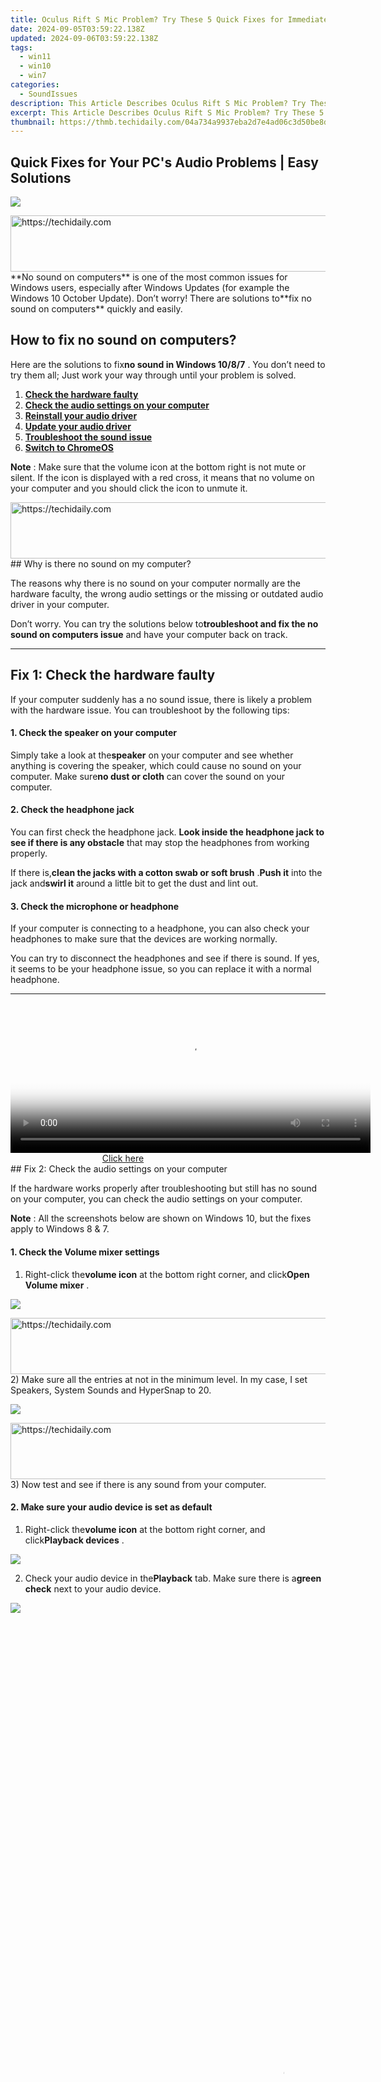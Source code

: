 ```yaml
---
title: Oculus Rift S Mic Problem? Try These 5 Quick Fixes for Immediate Results
date: 2024-09-05T03:59:22.138Z
updated: 2024-09-06T03:59:22.138Z
tags:
  - win11
  - win10
  - win7
categories:
  - SoundIssues
description: This Article Describes Oculus Rift S Mic Problem? Try These 5 Quick Fixes for Immediate Results
excerpt: This Article Describes Oculus Rift S Mic Problem? Try These 5 Quick Fixes for Immediate Results
thumbnail: https://thmb.techidaily.com/04a734a9937eba2d7e4ad06c3d50be8d29a9cd1edbd98c5f96a14775cba2210b.jpg
---
```


## Quick Fixes for Your PC's Audio Problems | Easy Solutions

![](https://images.drivereasy.com/wp-content/uploads/2018/02/img_5a96299621e81.jpg)

<!-- affiliate ads begin -->
<a href="https://dhgate.sjv.io/c/5597632/1186802/12108" target="_top" id="1186802">
  <img src="//a.impactradius-go.com/display-ad/12108-1186802" border="0" alt="https://techidaily.com" width="728" height="90"/>
</a>
<img height="0" width="0" src="https://dhgate.sjv.io/i/5597632/1186802/12108" style="position:absolute;visibility:hidden;" border="0" />
<!-- affiliate ads end -->
**No sound on computers** is one of the most common issues for Windows users, especially after Windows Updates (for example the Windows 10 October Update). Don’t worry! There are solutions to**fix no sound on computers** quickly and easily.

## How to fix no sound on computers?

 Here are the solutions to fix**no sound in Windows 10/8/7** . You don’t need to try them all; Just work your way through until your problem is solved.

1. **[Check the hardware faulty](https://tools.techidaily.com/drivereasy/download/)**
2. [**Check the audio settings on your computer**](https://tools.techidaily.com/drivereasy/download/)
3. [**Reinstall your audio driver**](https://tools.techidaily.com/drivereasy/download/)
4. [**Update your audio driver**](https://tools.techidaily.com/drivereasy/download/)
5. [**Troubleshoot the sound issue**](https://tools.techidaily.com/drivereasy/download/)
6. **[Switch to ChromeOS](https://tools.techidaily.com/drivereasy/download/)**

**Note** : Make sure that the volume icon at the bottom right is not mute or silent. If the icon is displayed with a red cross, it means that no volume on your computer and you should click the icon to unmute it.

<!-- affiliate ads begin -->
<a href="https://appsumo.8odi.net/c/5597632/2130875/7443" target="_top" id="2130875">
  <img src="//a.impactradius-go.com/display-ad/7443-2130875" border="0" alt="https://techidaily.com" width="728" height="90"/>
</a>
<img height="0" width="0" src="https://appsumo.8odi.net/i/5597632/2130875/7443" style="position:absolute;visibility:hidden;" border="0" />
<!-- affiliate ads end -->
## Why is there no sound on my computer?

 The reasons why there is no sound on your computer normally are the hardware faculty, the wrong audio settings or the missing or outdated audio driver in your computer.

 Don’t worry. You can try the solutions below to**troubleshoot and fix the no sound on computers issue** and have your computer back on track.

---

## Fix 1: Check the hardware faulty

 If your computer suddenly has a no sound issue, there is likely a problem with the hardware issue. You can troubleshoot by the following tips:

#### 1\. Check the speaker on your computer

 Simply take a look at the**speaker** on your computer and see whether anything is covering the speaker, which could cause no sound on your computer. Make sure**no dust or cloth** can cover the sound on your computer.

#### 2\. Check the headphone jack

 You can first check the headphone jack. **Look inside the headphone jack to see if there is any obstacle** that may stop the headphones from working properly.

 If there is,**clean the jacks with a cotton swab or soft brush** .**Push it** into the jack and**swirl it** around a little bit to get the dust and lint out.

#### 3\. Check the microphone or headphone

 If your computer is connecting to a headphone, you can also check your headphones to make sure that the devices are working normally.

 You can try to disconnect the headphones and see if there is sound. If yes, it seems to be your headphone issue, so you can replace it with a normal headphone.

---

<!-- affiliate ads begin -->
<span id="1982485">
					<video width="576" height="240" style="cursor:pointer"
           poster="//a.impactradius-go.com/display-clicktoplayimage/1982485.png"
           onclick="if(!this.playClicked){this.play();this.setAttribute('controls',true);this.playClicked=true;}">
	   <source src="//a.impactradius-go.com/display-ad/22993-1982485">
	   <img src="//a.impactradius-go.com/display-clicktoplayimage/1982485.png" style="border: none; height: 100%; width: 100%; object-fit: contain">
	</video>
	<div style="width:360px;text-align:center"><a href="javascript:window.open(decodeURIComponent('https%3A%2F%2Fhomestyler.sjv.io%2Fc%2F5597632%2F1982485%2F22993'), '_blank');void(0);">Click here</a></div>
</span>
<img height="0" width="0" src="https://imp.pxf.io/i/5597632/1982485/22993" style="position:absolute;visibility:hidden;" border="0" />
<!-- affiliate ads end -->
## Fix 2: Check the audio settings on your computer

 If the hardware works properly after troubleshooting but still has no sound on your computer, you can check the audio settings on your computer.

**Note** : All the screenshots below are shown on Windows 10, but the fixes apply to Windows 8 & 7.

#### 1\. Check the Volume mixer settings

 1) Right-click the**volume icon** at the bottom right corner, and click**Open Volume mixer** .

![](https://images.drivereasy.com/wp-content/uploads/2019/11/image-1.png)

<!-- affiliate ads begin -->
<a href="https://aligracehair.sjv.io/c/5597632/1938750/19272" target="_top" id="1938750">
  <img src="//a.impactradius-go.com/display-ad/19272-1938750" border="0" alt="https://techidaily.com" width="728" height="90"/>
</a>
<img height="0" width="0" src="https://aligracehair.sjv.io/i/5597632/1938750/19272" style="position:absolute;visibility:hidden;" border="0" />
<!-- affiliate ads end -->
 2) Make sure all the entries at not in the minimum level. In my case, I set Speakers, System Sounds and HyperSnap to 20.

![](https://images.drivereasy.com/wp-content/uploads/2019/11/image-3.png)

<!-- affiliate ads begin -->
<a href="https://appsumo.8odi.net/c/5597632/2105870/7443" target="_top" id="2105870">
  <img src="//a.impactradius-go.com/display-ad/7443-2105870" border="0" alt="https://techidaily.com" width="728" height="90"/>
</a>
<img height="0" width="0" src="https://appsumo.8odi.net/i/5597632/2105870/7443" style="position:absolute;visibility:hidden;" border="0" />
<!-- affiliate ads end -->
3) Now test and see if there is any sound from your computer.

#### 2\. Make sure your audio device is set as default

 1) Right-click the**volume icon** at the bottom right corner, and click**Playback devices** .

![](https://images.drivereasy.com/wp-content/uploads/2018/02/img_5a962b29937b9.png)

 2) Check your audio device in the**Playback** tab. Make sure there is a**green check** next to your audio device.

![](https://images.drivereasy.com/wp-content/uploads/2018/02/img_5a962b59d5056.png)

<!-- affiliate ads begin -->
<span id="1424528">
					<video width="864" height="1536" style="cursor:pointer"
           poster="//a.impactradius-go.com/display-clicktoplayimage/1424528.png"
           onclick="if(!this.playClicked){this.play();this.setAttribute('controls',true);this.playClicked=true;}">
	   <source src="//a.impactradius-go.com/display-ad/16446-1424528">
	   <img src="//a.impactradius-go.com/display-clicktoplayimage/1424528.png" style="border: none; height: 100%; width: 100%; object-fit: contain">
	</video>
	<div style="width:540px;text-align:center"><a href="javascript:window.open(decodeURIComponent('https%3A%2F%2Flaganoo.pxf.io%2Fc%2F5597632%2F1424528%2F16446'), '_blank');void(0);">Click here</a></div>
</span>
<img height="0" width="0" src="https://imp.pxf.io/i/5597632/1424528/16446" style="position:absolute;visibility:hidden;" border="0" />
<!-- affiliate ads end -->
 3) If your audio device is not the default device,**select your audio device** , and click**Set Default** . Then click**OK** to save.

![](https://images.drivereasy.com/wp-content/uploads/2017/12/img_5a446177e761d.png)

4) Test the computer to see whether there is any sound.

#### 3\. Switch the audio format to fix no sound on the computer

 If setting your device as default doesn’t work, you can try to**change the audio format** .

 1) Right-click the**volume icon** at the bottom right corner, and click**Playback devices** .

![](https://images.drivereasy.com/wp-content/uploads/2018/02/img_5a962b29937b9.png)

 2)**Select your audio device** in the Playback tab, and click**Properties** .

![](https://images.drivereasy.com/wp-content/uploads/2018/02/img_5a962c8cd39cb.png)

<!-- affiliate ads begin -->
<a href="https://aligracehair.sjv.io/c/5597632/1868575/19272" target="_top" id="1868575">
  <img src="//a.impactradius-go.com/display-ad/19272-1868575" border="0" alt="https://techidaily.com" width="728" height="90"/>
</a>
<img height="0" width="0" src="https://aligracehair.sjv.io/i/5597632/1868575/19272" style="position:absolute;visibility:hidden;" border="0" />
<!-- affiliate ads end -->
 3) Click**Advanced** . In**Default Format** , choose another different audio rate, then click the**Test** button. Then play music or audio to test.

![](https://images.drivereasy.com/wp-content/uploads/2018/02/img_5a962d0ec718d.png)

 4) You will need to repeat this until you find a proper audio format. Once you find the proper audio format to work, click**OK** to save the settings.

If the issue persists, go to the next solution.

---

<!-- affiliate ads begin -->
<a href="https://aligracehair.sjv.io/c/5597632/1886019/19272" target="_top" id="1886019">
  <img src="//a.impactradius-go.com/display-ad/19272-1886019" border="0" alt="https://techidaily.com" width="728" height="90"/>
</a>
<img height="0" width="0" src="https://aligracehair.sjv.io/i/5597632/1886019/19272" style="position:absolute;visibility:hidden;" border="0" />
<!-- affiliate ads end -->
## Fix 3: Reinstall your audio driver

 If your audio driver is corrupted or incompatible with Windows, you could have a sound problem as well. You can try uninstalling and reinstalling the audio driver to fix it.

 1) Open**Device Manager** on your computer.

 2) Double click**Sound, video and game controllers** to expand it.

![](https://images.drivereasy.com/wp-content/uploads/2018/02/img_5a962e2ade37c.jpg)

<!-- affiliate ads begin -->
<a href="https://laganoo.pxf.io/c/5597632/1528688/16446" target="_top" id="1528688">
  <img src="//a.impactradius-go.com/display-ad/16446-1528688" border="0" alt="https://techidaily.com" width="728" height="90"/>
</a>
<img height="0" width="0" src="https://laganoo.pxf.io/i/5597632/1528688/16446" style="position:absolute;visibility:hidden;" border="0" />
<!-- affiliate ads end -->
 3) Right-click your**audio card** , and click**Uninstall device** .

![](https://images.drivereasy.com/wp-content/uploads/2018/02/img_5a962ec385bd3.jpg)

 4) If you see a popup pane to confirm, check the box next to**Delete the driver software for this device** , then click **Uninstall**  to delete.

![](https://images.drivereasy.com/wp-content/uploads/2018/02/img_5a962ef431c66.png)

 5) Restart your computer and Windows will automatically download and install the audio driver for you. After that, check the audio to see if it works.

---

## Fix 4: Update your audio driver

**A missing or outdated audio driver** can also cause no sound on the computer. If uninstalling the driver doesn’t solve your problem, you can try to update the audio driver to have it work.

 There are two ways to update drivers:**manually** and**automatically** .

**Manually update driver** – You can manually update the audio driver by searching on the**manufacturer’s website** , find the latest and correct driver that matches your Windows OS, and installing it on your computer. This requires time and computer skills.

**Automatically** – If you don’t have time or patience to manually update drivers, you can automatically update drivers with **[Driver Easy](https://tools.techidaily.com/drivereasy/download/)**  .

 Driver Easy will automatically recognize your system and find the correct driver for your computer.

 1) **[Download](https://tools.techidaily.com/drivereasy/download/)**  and install Driver Easy.

 2) Run Driver Easy and click**Scan Now** . Driver Easy will then scan your computer and detect any problem drivers.

![](https://images.drivereasy.com/wp-content/uploads/2017/12/img_5a2dec2431048.png)

<!-- affiliate ads begin -->
<a href="https://aligracehair.sjv.io/c/5597632/1884002/19272" target="_top" id="1884002">
  <img src="//a.impactradius-go.com/display-ad/19272-1884002" border="0" alt="https://techidaily.com" width="728" height="90"/>
</a>
<img height="0" width="0" src="https://aligracehair.sjv.io/i/5597632/1884002/19272" style="position:absolute;visibility:hidden;" border="0" />
<!-- affiliate ads end -->
 3) Click the**Update** button next to a flagged audio driver to automatically download and install the correct audio driver (You can do this with the**FREE** version).

 Or click**Update All** to automatically download and install all the latest correct drivers that are missing or outdated (This requires the **[Pro version](https://tools.techidaily.com/drivereasy/download/)**  . You will be prompted to upgrade when you click Update All).

![](https://images.drivereasy.com/wp-content/uploads/2017/12/img_5a2dec588b55a.jpg)

4) Restart your computer and check whether your problem is solved.

**The Pro version of Driver Easy** comes with full technical support.  
 If you need assistance, please contact **Driver Easy’s support team** at **[support@drivereasy.com](https://tools.techidaily.com/drivereasy/download/) .**

---

## Fix 5: Troubleshoot the sound issue

 To fix no sound on computers, you can try the troubleshooter in Windows to troubleshoot the sound issue and automatically fix it. To do so, follow the steps below:

 1) Open the**Control** **Panel** on your computer, and view it in small icons or large icons.

 2) Click**Troubleshooting** .

![](https://images.drivereasy.com/wp-content/uploads/2018/05/img_5af030d516ecb.jpg)

<!-- affiliate ads begin -->
<a href="https://appsumo.8odi.net/c/5597632/2037335/7443" target="_top" id="2037335">
  <img src="//a.impactradius-go.com/display-ad/7443-2037335" border="0" alt="https://techidaily.com" width="728" height="90"/>
</a>
<img height="0" width="0" src="https://appsumo.8odi.net/i/5597632/2037335/7443" style="position:absolute;visibility:hidden;" border="0" />
<!-- affiliate ads end -->
 3) In the**Hardware** **and** **Sound** section, click**Troubleshoot audio recording** .

![](https://images.drivereasy.com/wp-content/uploads/2018/05/img_5af031019f411.png)

 4) Make sure to check the box next to**Apply repairs automatically** , and click**Next** to start troubleshooting.

![](https://images.drivereasy.com/wp-content/uploads/2018/05/img_5af0313d5958d.png)

<!-- affiliate ads begin -->
<a href="https://aligracehair.sjv.io/c/5597632/2016170/19272" target="_top" id="2016170">
  <img src="//a.impactradius-go.com/display-ad/19272-2016170" border="0" alt="https://techidaily.com" width="728" height="90"/>
</a>
<img height="0" width="0" src="https://aligracehair.sjv.io/i/5597632/2016170/19272" style="position:absolute;visibility:hidden;" border="0" />
<!-- affiliate ads end -->
 5) Follow the on-screen wizard to continue and fix the no-sound issue on your computer.

 6) Restart your computer and try if the sound is working now.

---

<!-- affiliate ads begin -->
<a href="https://aligracehair.sjv.io/c/5597632/2135361/19272" target="_top" id="2135361">
  <img src="//a.impactradius-go.com/display-ad/19272-2135361" border="0" alt="https://techidaily.com" width="728" height="90"/>
</a>
<img height="0" width="0" src="https://aligracehair.sjv.io/i/5597632/2135361/19272" style="position:absolute;visibility:hidden;" border="0" />
<!-- affiliate ads end -->
## Fix 6: Switch to ChromeOS

![](https://images.drivereasy.com/wp-content/uploads/2020/03/ChromeOSDesktop.jpg)

 Windows is a very old technology. Sure, Windows 10 is relatively new, but it’s still just the latest iteration of a decades-old operating system, designed for a bygone era (pre-internet).

 Now that we have the internet, fast connection speeds, free cloud storage, and endless web apps (like Gmail, Google Docs, Slack, Facebook, Dropbox and Spotify), the entire Windows way of doing things – with locally installed programs and local file storage – is totally outdated.

 Why is that a problem? Because when you’re constantly installing uncontrolled third-party programs, you’re constantly opening the door to viruses and other malware. (And Windows’ insecure permission system compounds this problem.)

 Plus the way Windows manages installed software and hardware has always been a problem. If your computer shuts down unexpectedly, or a program installs, uninstalls or updates incorrectly, you can get ‘registry’ corruptions. That’s why Windows PCs always slow down and become unstable over time.

 Also because everything’s installed and saved locally, it doesn’t take long before you run out of disk space, and your disk gets fragmented, which makes everything even slower and more unstable.

 For most people, the simplest way to solve Windows problems is to ditch Windows altogether, and **switch to a faster, more reliable, more secure, easier to use and cheaper operating system…**

[Google ChromeOS.](https://www.google.com/chromebook/chrome-os/)

 ChromeOS feels much like Windows, but instead of installing heaps of programs to email, chat, browse the internet, write documents, do school presentations, create spreadsheets, and whatever else you normally do on a computer, you use web apps. You don’t need to install anything at all.

 That means you don’t have virus and malware problems, and your computer doesn’t slow down over time, or become unstable.

And that’s just the start of the benefits…

 **To learn more about the benefits of ChromeOS, and to see comparison videos and demos,[visit GoChromeOS.com](https://www.google.com/chromebook/chrome-os/) .**

---

 These are the four easy solutions to fix**no sound on computers** . If you have any questions, feel free to comment below and we will see what more we can do to help.

* [sound problem](https://tools.techidaily.com/drivereasy/download/)
* [Windows](https://tools.techidaily.com/drivereasy/download/)

<ins class="adsbygoogle"
     style="display:block"
     data-ad-format="autorelaxed"
     data-ad-client="ca-pub-7571918770474297"
     data-ad-slot="1223367746"></ins>



<ins class="adsbygoogle"
     style="display:block"
     data-ad-client="ca-pub-7571918770474297"
     data-ad-slot="8358498916"
     data-ad-format="auto"
     data-full-width-responsive="true"></ins>

<span class="atpl-alsoreadstyle">Also read:</span>
<div><ul>
<li><a href="https://facebook-video-footage.techidaily.com/new-2024-approved-building-dynamic-youtube-music-chains/"><u>[New] 2024 Approved  Building Dynamic YouTube Music Chains</u></a></li>
<li><a href="https://extra-support.techidaily.com/new-mass-movement-mastery-the-drone-top-list/"><u>[New] Mass Movement Mastery  The Drone Top List</u></a></li>
<li><a href="https://remote-screen-capture.techidaily.com/updated-battle-tested-selecting-the-supreme-7-fps/"><u>[Updated] Battle Tested  Selecting the Supreme 7 FPS</u></a></li>
<li><a href="https://screen-activity-recording.techidaily.com/updated-expert-curated-selection-of-best-ps3-simulators-pc-edition-for-2024/"><u>[Updated] Expert-Curated Selection of Best PS3 Simulators (PC Edition) for 2024</u></a></li>
<li><a href="https://visual-screen-recording.techidaily.com/updated-in-2024-enhance-gameplay-the-ultimate-guide-to-using-steams-switch-controller/"><u>[Updated] In 2024, Enhance Gameplay  The Ultimate Guide to Using Steam's Switch Controller</u></a></li>
<li><a href="https://screen-sharing-recording.techidaily.com/updated-in-2024-snapshot-review-vidmas-innovation-on-screen-capturing/"><u>[Updated] In 2024, Snapshot Review  Vidma's Innovation on Screen Capturing</u></a></li>
<li><a href="https://tech-savvy.techidaily.com/abbyy-smart-ocr-speeding-up-your-companys-digital-evolution-with-advanced-scanning-technology/"><u>ABBYY® Smart OCR: Speeding Up Your Company's Digital Evolution with Advanced Scanning Technology</u></a></li>
<li><a href="https://sound-issues.techidaily.com/amplify-sound-quality-on-your-pc-with-easy-tweaks-for-windows-users/"><u>Amplify Sound Quality on Your PC with Easy Tweaks for Windows Users</u></a></li>
<li><a href="https://sound-issues.techidaily.com/1723015875415-apex-legends-and-voice-chat-woes-discover-simple-solutions-to-sound-off-in-the-game/"><u>Apex Legends and Voice Chat Woes? Discover Simple Solutions to Sound Off in the Game!</u></a></li>
<li><a href="https://technical-tips.techidaily.com/boost-your-microsoft-teams-efficiency-a-comprehensive-guide-to-leveraging-github-copilot/"><u>Boost Your Microsoft Teams Efficiency: A Comprehensive Guide to Leveraging GitHub Copilot</u></a></li>
<li><a href="https://phone-solutions.techidaily.com/can-i-recover-permanently-deleted-photos-from-infinix-hot-40-pro-by-stellar-photo-recovery-android-mobile-photo-recover/"><u>Can I recover permanently deleted photos from Infinix Hot 40 Pro</u></a></li>
<li><a href="https://driver-download.techidaily.com/comprehensive-walkthrough-configuring-your-pc-with-arduino-board-drivers-windows/"><u>Comprehensive Walkthrough: Configuring Your PC with Arduino Board Drivers (Windows)</u></a></li>
<li><a href="https://sound-issues.techidaily.com/effective-solutions-for-laptops-with-sound-malfunctions-now-fixed/"><u>Effective Solutions for Laptops with Sound Malfunctions - Now Fixed!</u></a></li>
<li><a href="https://sound-issues.techidaily.com/effective-solutions-to-fix-your-hyperx-cloud-alphas-malfunctioning-mic/"><u>Effective Solutions to Fix Your HyperX Cloud Alpha's Malfunctioning Mic</u></a></li>
<li><a href="https://sound-issues.techidaily.com/expert-advice-on-repairing-unresponsive-realtek-mics/"><u>Expert Advice on Repairing Unresponsive Realtek Mics</u></a></li>
<li><a href="https://sound-issues.techidaily.com/expert-guide-to-troubleshooting-and-unlocking-the-realtek-hd-audio-manager/"><u>Expert Guide to Troubleshooting and Unlocking the Realtek HD Audio Manager</u></a></li>
<li><a href="https://sound-issues.techidaily.com/expert-tips-for-fixing-a-non-functional-corsair-void-gaming-microphone/"><u>Expert Tips for Fixing a Non-Functional Corsair Void Gaming Microphone</u></a></li>
<li><a href="https://sound-issues.techidaily.com/expert-tips-to-restore-sound-output-from-laptops-35mm-audio-socket-fixed/"><u>Expert Tips to Restore Sound Output From Laptop's 3.5Mm Audio Socket [FIXED]</u></a></li>
<li><a href="https://sound-issues.techidaily.com/fixing-apex-legends-solving-common-voice-chat-issues/"><u>Fixing Apex Legends: Solving Common Voice Chat Issues</u></a></li>
<li><a href="https://sound-issues.techidaily.com/getting-back-to-normalcy-a-step-by-step-guide-to-fixing-no-sound-on-windows-11/"><u>Getting Back to Normalcy: A Step-by-Step Guide to Fixing No Sound on Windows 11</u></a></li>
<li><a href="https://sound-issues.techidaily.com/how-to-fix-and-enhance-your-sound-experience-with-idt-hd-audio-codec-driver-on-windows-10/"><u>How to Fix and Enhance Your Sound Experience with IDT HD Audio Codec Driver on Windows 10</u></a></li>
<li><a href="https://sound-issues.techidaily.com/how-to-fix-overlapping-hdmi-usage-in-different-devices-and-applications/"><u>How to Fix Overlapping HDMI Usage in Different Devices and Applications</u></a></li>
<li><a href="https://sound-issues.techidaily.com/how-to-fix-persistent-sound-disruptions-on-your-windows-11-pc-solutions-revealed/"><u>How to Fix Persistent Sound Disruptions on Your Windows 11 PC - Solutions Revealed</u></a></li>
<li><a href="https://blog-min.techidaily.com/how-to-identify-some-outdated-drivers-with-windows-device-manager-in-windows-10-and-7-by-drivereasy-guide/"><u>How to identify some outdated drivers with Windows Device Manager in Windows 10 & 7</u></a></li>
<li><a href="https://sound-issues.techidaily.com/how-to-resolve-audio-playback-errors-in-resident-evil-village/"><u>How to Resolve Audio Playback Errors in Resident Evil Village</u></a></li>
<li><a href="https://sound-issues.techidaily.com/how-to-resolve-when-your-logitech-g-pro-headset-microphone-fails/"><u>How to Resolve When Your Logitech G Pro Headset Microphone Fails</u></a></li>
<li><a href="https://sound-issues.techidaily.com/how-to-resolve-windows-n-11-issues-with-unresponsive-headphones/"><u>How to Resolve Windows N 11 Issues with Unresponsive Headphones</u></a></li>
<li><a href="https://sound-issues.techidaily.com/how-to-restore-functionality-of-your-logitech-g935-microphone-in-windows-environment/"><u>How to Restore Functionality of Your Logitech G935 Microphone in Windows Environment</u></a></li>
<li><a href="https://sound-issues.techidaily.com/immersive-gaming-reinstated-wow-sound-glitch-corrected/"><u>Immersive Gaming Reinstated: WoW Sound Glitch Corrected</u></a></li>
<li><a href="https://some-approaches.techidaily.com/in-2024-the-ultimate-step-by-step-for-adding-a-link-in-your-tiktok-bios/"><u>In 2024, The Ultimate Step-by-Step for Adding a Link in Your TikTok Bios</u></a></li>
<li><a href="https://tech-revival.techidaily.com/inside-look-all-encompassing-breakdown-of-apple-ai-presented-at-wwdc-24/"><u>Inside Look: All-Encompassing Breakdown of Apple AI Presented at WWDC '24</u></a></li>
<li><a href="https://sound-issues.techidaily.com/mastering-discord-sound-quality-a-modern-fix-for-pc-echoes/"><u>Mastering Discord Sound Quality: A Modern Fix for PC Echoes</u></a></li>
<li><a href="https://sound-issues.techidaily.com/mastering-noise-cancellation-the-definitive-strategy-to-quiet-your-discord-pc-audio-2024-update/"><u>Mastering Noise Cancellation: The Definitive Strategy to Quiet Your Discord PC Audio - 2024 Update</u></a></li>
<li><a href="https://sound-issues.techidaily.com/microsoft-teams-microphone-not-working-heres-how-to-fix-it-on-your-windows-11-or-10-pc/"><u>Microsoft Teams Microphone Not Working? Here's How to Fix It on Your Windows 11 or 10 PC</u></a></li>
<li><a href="https://sound-issues.techidaily.com/overcome-audio-lag-in-your-bluetooth-setup-effective-strategies-inside/"><u>Overcome Audio Lag in Your Bluetooth Setup – Effective Strategies Inside</u></a></li>
<li><a href="https://sound-issues.techidaily.com/pc-players-struggle-heres-how-to-repair-micvoice-chat-in-sea-of-thieves/"><u>PC Players Struggle? Here's How to Repair Mic/Voice Chat in Sea of Thieves</u></a></li>
<li><a href="https://sound-issues.techidaily.com/rec-room-microphone-not-working-a-step-by-step-guide-for-pc-users/"><u>Rec Room Microphone Not Working? A Step-by-Step Guide for PC Users</u></a></li>
<li><a href="https://sound-issues.techidaily.com/resolving-sound-disruptions-a-comprehensive-solution-for-windows-7-8-and-11-users/"><u>Resolving Sound Disruptions: A Comprehensive Solution for Windows 7, 8, and 11 Users</u></a></li>
<li><a href="https://technical-tips.techidaily.com/1722872905293-score-big-with-these-incredible-bargains-on-ipads-limited-time-offer/"><u>Score Big with These Incredible Bargains on iPads – Limited Time Offer!</u></a></li>
<li><a href="https://sound-issues.techidaily.com/solve-fortnites-voice-chat-problems-with-these-speedy-and-effective-tips/"><u>Solve Fortnite's Voice Chat Problems with These Speedy & Effective Tips</u></a></li>
<li><a href="https://sound-issues.techidaily.com/solving-audio-problems-in-outriders-a-comprehensive-guide/"><u>Solving Audio Problems in Outriders: A Comprehensive Guide</u></a></li>
<li><a href="https://sound-issues.techidaily.com/solving-blue-yeti-microphone-compatibility-issues-top-troubleshooting-techniques/"><u>Solving Blue Yeti Microphone Compatibility Issues: Top Troubleshooting Techniques</u></a></li>
<li><a href="https://sound-issues.techidaily.com/step-by-step-fixes-for-a-malfunctioning-logitech-g430-restore-your-sound-now/"><u>Step-by-Step Fixes for a Malfunctioning Logitech G430 - Restore Your Sound Now!</u></a></li>
<li><a href="https://sound-issues.techidaily.com/step-by-step-fixes-for-your-broken-turtle-beach-stealth-70-mic-problems/"><u>Step-by-Step Fixes for Your Broken Turtle Beach Stealth 70 Mic Problems</u></a></li>
<li><a href="https://network-issues.techidaily.com/struggle-for-steady-wi-fi-connection/"><u>Struggle for Steady Wi-Fi Connection</u></a></li>
<li><a href="https://sound-issues.techidaily.com/the-ultimate-guide-getting-hdmi-sounds-back-on-your-older-windows-7-computer/"><u>The Ultimate Guide: Getting HDMI Sounds Back On Your Older Windows 7 Computer</u></a></li>
<li><a href="https://facebook-record-videos.techidaily.com/troubleshoot-and-clear-your-youtube-pixel-voids-for-2024/"><u>Troubleshoot and Clear Your YouTube Pixel Voids for 2024</u></a></li>
<li><a href="https://sound-issues.techidaily.com/troubleshoot-and-fix-windows-7-microphone-issues-ultimate-guide/"><u>Troubleshoot and Fix Windows 7 Microphone Issues - Ultimate Guide</u></a></li>
<li><a href="https://sound-issues.techidaily.com/troubleshoot-fortnites-voice-chatting-glitches-fast-and-efficiently/"><u>Troubleshoot Fortnite's Voice Chatting Glitches Fast & Efficiently!</u></a></li>
<li><a href="https://sound-issues.techidaily.com/troubleshooting-guide-how-to-fix-a-non-functioning-mic-on-skype-for-windows-11-users/"><u>Troubleshooting Guide: How to Fix a Non-Functioning Mic on Skype for Windows 11 Users</u></a></li>
<li><a href="https://sound-issues.techidaily.com/troubleshooting-guide-solving-fortnite-audio-issues/"><u>Troubleshooting Guide: Solving Fortnite Audio Issues</u></a></li>
<li><a href="https://sound-issues.techidaily.com/troubleshooting-silent-screens-in-apex-legends-how-to-get-the-volume-back/"><u>Troubleshooting Silent Screens in Apex Legends: How to Get the Volume Back</u></a></li>
<li><a href="https://sound-issues.techidaily.com/troubleshooting-unknown-speakers-a-step-by-step-guide-for-windows-10/"><u>Troubleshooting Unknown Speakers: A Step-by-Step Guide for Windows 10</u></a></li>
<li><a href="https://sound-issues.techidaily.com/1723016704207-turtle-beach-headset-dilemma-heres-how-to-make-your-mic-work-again/"><u>Turtle Beach Headset Dilemma? Here's How to Make Your Mic Work Again!</u></a></li>
</ul></div>
